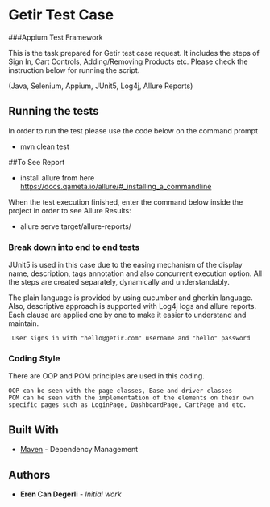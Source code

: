 # Getir Test Case
###Appium Test Framework

This is the task prepared for Getir test case request. It includes the steps of Sign In, Cart Controls, Adding/Removing Products etc. Please check the instruction below for running the script.

(Java, Selenium, Appium, JUnit5, Log4j, Allure Reports)

## Running the tests

In order to run the test please use the code below on the command prompt

- mvn clean test

##To See Report
- install allure from here https://docs.qameta.io/allure/#_installing_a_commandline

When the test execution finished, enter the command below inside the project in order to see Allure Results:

- allure serve target/allure-reports/

### Break down into end to end tests

JUnit5 is used in this case due to the easing mechanism of the display name, description, tags annotation and also concurrent execution option. All the steps are created separately, dynamically and understandably.

The plain language is provided by using cucumber and gherkin language. Also, descriptive approach is supported with Log4j logs and allure reports. Each clause are applied one by one to make it easier to understand and maintain.

```
 User signs in with "hello@getir.com" username and "hello" password
```

### Coding Style

There are OOP and POM principles are used in this coding.

```
OOP can be seen with the page classes, Base and driver classes
POM can be seen with the implementation of the elements on their own specific pages such as LoginPage, DashboardPage, CartPage and etc.
```

## Built With

* [Maven](https://maven.apache.org/) - Dependency Management

## Authors

* **Eren Can Degerli** - *Initial work*